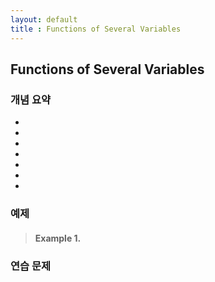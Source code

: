 ```yaml
---
layout: default
title : Functions of Several Variables
---
```


## Functions of Several Variables

### 개념 요약

- 

- 
    
- 

- 

- 

- 

- 

### 예제

> #### Example 1. 


### 연습 문제